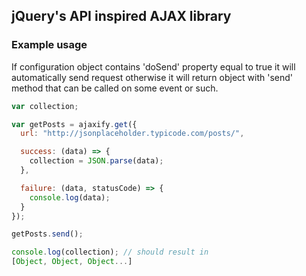## jQuery's API inspired AJAX library

### Example usage

If configuration object contains 'doSend' property equal to true it will
automatically send request otherwise it will return object with 'send' method
that can be called on some event or such.

```javascript
var collection;

var getPosts = ajaxify.get({
  url: "http://jsonplaceholder.typicode.com/posts/",

  success: (data) => {
    collection = JSON.parse(data);
  },

  failure: (data, statusCode) => {
    console.log(data);
  }
});

getPosts.send();

console.log(collection); // should result in
[Object, Object, Object...]
```
